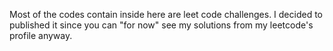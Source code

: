 Most of the codes contain inside here are leet code challenges. I decided to published it since you can "for now" see my solutions from my leetcode's profile anyway.